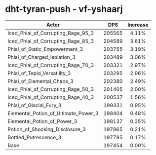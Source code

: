 # dht-tyran-push - vf-yshaarj
| Actor | DPS | Increase |
|---|:---:|:---:|
|Iced_Phial_of_Corrupting_Rage_95_3|205565|4.11%|
|Iced_Phial_of_Corrupting_Rage_85_3|204589|3.61%|
|Phial_of_Static_Empowerment_3|203755|3.19%|
|Phial_of_Charged_Isolation_3|203489|3.06%|
|Iced_Phial_of_Corrupting_Rage_70_3|203321|2.97%|
|Phial_of_Tepid_Versatility_3|203295|2.96%|
|Phial_of_Elemental_Chaos_3|202380|2.49%|
|Iced_Phial_of_Corrupting_Rage_50_3|201405|2.00%|
|Iced_Phial_of_Corrupting_Rage_40_3|200537|1.56%|
|Phial_of_Glacial_Fury_3|199331|0.95%|
|Elemental_Potion_of_Ultimate_Power_3|198404|0.48%|
|Elemental_Potion_of_Power_3|198137|0.35%|
|Potion_of_Shocking_Disclosure_3|197865|0.21%|
|Bottled_Putrescence_3|197785|0.17%|
|Base|197454|0.00%|
